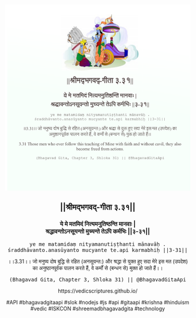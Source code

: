 <img src="../../asset/BG_3_31.png"/>
<center><h2>||श्रीमद्‍भगवद्‍-गीता ३.३१||</h2>
<h3>ये मे मतमिदं नित्यमनुतिष्ठन्ति मानवाः |<br/>श्रद्धावन्तोऽनसूयन्तो मुच्यन्ते तेऽपि कर्मभिः ||३-३१||</h3>
<pre>ye me matamidaṃ nityamanutiṣṭhanti mānavāḥ .<br/>śraddhāvanto.anasūyanto mucyante te.api karmabhiḥ ||3-31||</pre>
<p>।।3.31।। जो मनुष्य दोष बुद्धि से रहित (अनसूयन्त:) और श्रद्धा से युक्त हुए सदा मेरे इस मत (उपदेश) का अनुष्ठानपूर्वक पालन करते हैं, वे कर्मों से (बन्धन से) मुक्त हो जाते हैं।।</p>
<pre>(Bhagavad Gita, Chapter 3, Shloka 31) || @BhagavadGitaApi</pre><p>https://vedicscriptures.github.io/</p><p>#API #bhagavadgitaapi #slok #nodejs #js #api #gitaapi #krishna #hinduism #vedic #ISKCON #shreemadbhagavadgita #technology</p></center>
